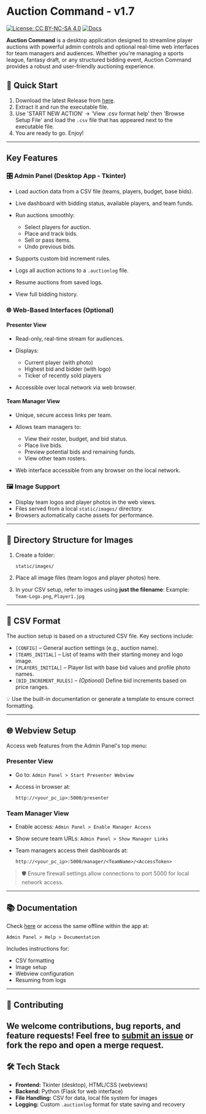 # Auction Command - v1.7

[![License: CC BY-NC-SA 4.0](https://img.shields.io/badge/License-CC%20BY--NC--SA%204.0-green.svg)](https://creativecommons.org/licenses/by-nc-sa/4.0/)
[![Docs](https://img.shields.io/badge/Documentation-v_1.7-blue)](https://youfoundjk.github.io/Auction-Command/)

**Auction Command** is a desktop application designed to streamline player auctions with powerful admin controls and optional real-time web interfaces for team managers and audiences. Whether you're managing a sports league, fantasy draft, or any structured bidding event, Auction Command provides a robust and user-friendly auctioning experience.


## 🚀 Quick Start
1. Download the latest Release from [here](https://github.com/YouFoundJK/Auction-Command/releases/latest).
2. Extract it and run the executable file.
3. Use 'START NEW ACTION' -> 'View .csv format help' then 'Browse Setup File' and load the `.csv` file that has appeared next to the executable file.
4. You are ready to go. Enjoy!

---

## Key Features

### 🎛️ Admin Panel (Desktop App - Tkinter)

* Load auction data from a CSV file (teams, players, budget, base bids).
* Live dashboard with bidding status, available players, and team funds.
* Run auctions smoothly:

  * Select players for auction.
  * Place and track bids.
  * Sell or pass items.
  * Undo previous bids.
* Supports custom bid increment rules.
* Logs all auction actions to a `.auctionlog` file.
* Resume auctions from saved logs.
* View full bidding history.

### 🌐 Web-Based Interfaces (Optional)

#### Presenter View

* Read-only, real-time stream for audiences.
* Displays:

  * Current player (with photo)
  * Highest bid and bidder (with logo)
  * Ticker of recently sold players
* Accessible over local network via web browser.

#### Team Manager View

* Unique, secure access links per team.
* Allows team managers to:

  * View their roster, budget, and bid status.
  * Place live bids.
  * Preview potential bids and remaining funds.
  * View other team rosters.
* Web interface accessible from any browser on the local network.

### 🖼️ Image Support

* Display team logos and player photos in the web views.
* Files served from a local `static/images/` directory.
* Browsers automatically cache assets for performance.

---

## 📁 Directory Structure for Images

1. Create a folder:

   ```
   static/images/
   ```
2. Place all image files (team logos and player photos) here.
3. In your CSV setup, refer to images using **just the filename**:
   Example: `Team-Logo.png`, `Player1.jpg`

---

## 📄 CSV Format

The auction setup is based on a structured CSV file. Key sections include:

* `[CONFIG]` – General auction settings (e.g., auction name).
* `[TEAMS_INITIAL]` – List of teams with their starting money and logo image.
* `[PLAYERS_INITIAL]` – Player list with base bid values and profile photo names.
* `[BID_INCREMENT_RULES]` – *(Optional)* Define bid increments based on price ranges.

💡 Use the built-in documentation or generate a template to ensure correct formatting.

---
## 🌐 Webview Setup

Access web features from the Admin Panel's top menu:

### Presenter View

* Go to:
  `Admin Panel > Start Presenter Webview`
* Access in browser at:

  ```
  http://<your_pc_ip>:5000/presenter
  ```

### Team Manager View

* Enable access:
  `Admin Panel > Enable Manager Access`
* Show secure team URLs:
  `Admin Panel > Show Manager Links`
* Team managers access their dashboards at:

  ```
  http://<your_pc_ip>:5000/manager/<TeamName>/<AccessToken>
  ```

> 🛡️ Ensure firewall settings allow connections to port 5000 for local network access.

---

## 📚 Documentation

Check [here](https://youfoundjk.github.io/Auction-Command/) or access the same offline within the app at:

```
Admin Panel > Help > Documentation
```

Includes instructions for:

* CSV formatting
* Image setup
* Webview configuration
* Resuming from logs

---

## 🤝 Contributing

We welcome contributions, bug reports, and feature requests!
Feel free to [submit an issue](https://github.com/YouFoundJK/AuctionCommand/issues) or fork the repo and open a merge request.
---

## 🛠️ Tech Stack

* **Frontend:** Tkinter (desktop), HTML/CSS (webviews)
* **Backend:** Python (Flask for web interface)
* **File Handling:** CSV for data, local file system for images
* **Logging:** Custom `.auctionlog` format for state saving and recovery

